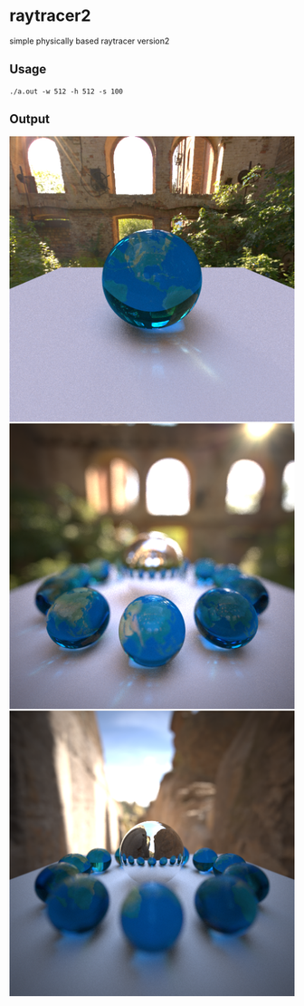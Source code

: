 # raytracer2
simple physically based raytracer version2

## Usage
```
./a.out -w 512 -h 512 -s 100
```


## Output
![](output/output20.png)
![](output/output41.png)
![](output/output42.png)
